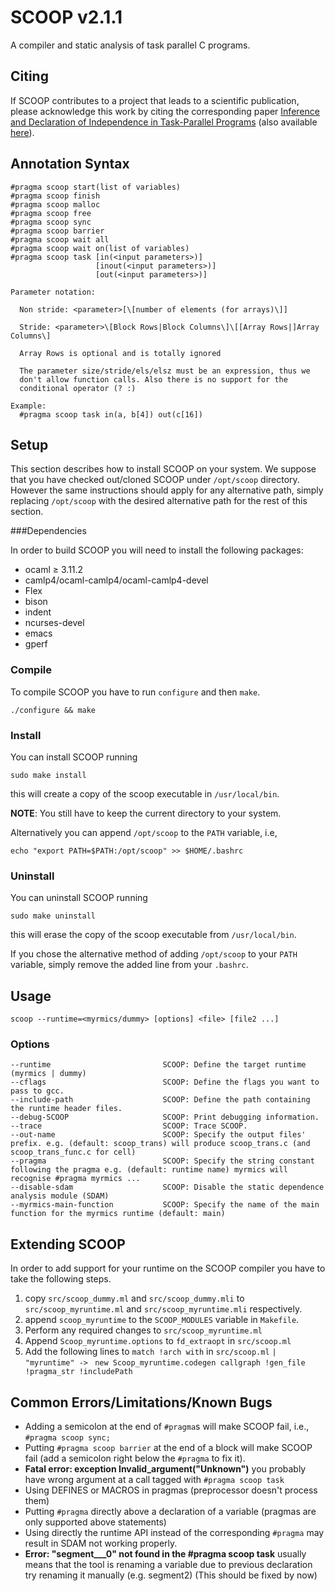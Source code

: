 # SCOOP v2.1.1

A compiler and static analysis of task parallel C programs.

## Citing

If SCOOP contributes to a project that leads to a scientific
publication, please acknowledge this work by citing the corresponding
paper
[Inference and Declaration of Independence in Task-Parallel Programs](http://link.springer.com/chapter/10.1007/978-3-642-45293-2_1)
(also available
[here](http://users.ics.forth.gr/~polyvios/appt2013a.pdf)).

## Annotation Syntax

    #pragma scoop start(list of variables)
    #pragma scoop finish
    #pragma scoop malloc
    #pragma scoop free
    #pragma scoop sync
    #pragma scoop barrier
    #pragma scoop wait all
    #pragma scoop wait on(list of variables)
    #pragma scoop task [in(<input parameters>)]
                       [inout(<input parameters>)]
                       [out(<input parameters>)]
    
    Parameter notation:
    
      Non stride: <parameter>[\[number of elements (for arrays)\]]
    
      Stride: <parameter>\[Block Rows|Block Columns\]\[[Array Rows|]Array Columns\]
    
      Array Rows is optional and is totally ignored
    
      The parameter size/stride/els/elsz must be an expression, thus we
      don't allow function calls. Also there is no support for the
      conditional operator (? :)
    
    Example:
      #pragma scoop task in(a, b[4]) out(c[16])

## Setup

This section describes how to install SCOOP on your system.  We
suppose that you have checked out/cloned SCOOP under `/opt/scoop`
directory.  However the same instructions should apply for any
alternative path, simply replacing `/opt/scoop` with the desired
alternative path for the rest of this section.

###Dependencies

In order to build SCOOP you will need to install the following
packages:

* ocaml &ge; 3.11.2
* camlp4/ocaml-camlp4/ocaml-camlp4-devel
* Flex
* bison
* indent
* ncurses-devel
* emacs
* gperf


### Compile

To compile SCOOP you have to run `configure` and then `make`.

    ./configure && make

### Install

You can install SCOOP running

    sudo make install

this will create a copy of the scoop executable in
`/usr/local/bin`.

**NOTE**: You still have to keep the current directory to your system.

Alternatively you can append `/opt/scoop` to the `PATH`
variable, i.e,

    echo "export PATH=$PATH:/opt/scoop" >> $HOME/.bashrc

### Uninstall

You can uninstall SCOOP running

    sudo make uninstall

this will erase the copy of the scoop executable from
`/usr/local/bin`.

If you chose the alternative method of adding `/opt/scoop` to your
`PATH` variable, simply remove the added line from your `.bashrc`.

## Usage

    scoop --runtime=<myrmics/dummy> [options] <file> [file2 ...]

### Options

    --runtime                         SCOOP: Define the target runtime (myrmics | dummy)
    --cflags                          SCOOP: Define the flags you want to pass to gcc.
    --include-path                    SCOOP: Define the path containing the runtime header files.
    --debug-SCOOP                     SCOOP: Print debugging information.
    --trace                           SCOOP: Trace SCOOP.
    --out-name                        SCOOP: Specify the output files' prefix. e.g. (default: scoop_trans) will produce scoop_trans.c (and scoop_trans_func.c for cell)
    --pragma                          SCOOP: Specify the string constant following the pragma e.g. (default: runtime name) myrmics will recognise #pragma myrmics ... 
    --disable-sdam                    SCOOP: Disable the static dependence analysis module (SDAM)
    --myrmics-main-function           SCOOP: Specify the name of the main function for the myrmics runtime (default: main)

## Extending SCOOP

In order to add support for your runtime on the SCOOP compiler you
have to take the following steps.

1. copy `src/scoop_dummy.ml` and `src/scoop_dummy.mli` to
   `src/scoop_myruntime.ml` and `src/scoop_myruntime.mli` respectively.
1. append `scoop_myruntime` to the `SCOOP_MODULES` variable in
   `Makefile`.
1. Perform any required changes to `src/scoop_myruntime.ml`
1. Append `Scoop_myruntime.options` to `fd_extraopt` in `src/scoop.ml`
1. Add the following lines to `match !arch with` in `src/scoop.ml` `|
   "myruntime" ->` ` new Scoop_myruntime.codegen callgraph !gen_file
   !pragma_str !includePath`

## Common Errors/Limitations/Known Bugs

* Adding a semicolon at the end of `#pragma`s will make SCOOP fail,
  i.e., `#pragma scoop sync;`
* Putting `#pragma scoop barrier` at the end of a block will make
  SCOOP fail (add a semicolon right below the `#pragma` to fix it).
* **Fatal error: exception Invalid_argument("Unknown")** you probably
  have wrong argument at a call tagged with `#pragma scoop task`
* Using DEFINES or MACROS in pragmas (preprocessor doesn't process
  them)
* Putting `#pragma` directly above a declaration of a variable
  (pragmas are only supported above statements)
* Using directly the runtime API instead of the corresponding
  `#pragma` may result in SDAM not working properly.
* **Error: "segment___0" not found in the #pragma scoop task** usually
  means that the tool is renaming a variable due to previous
  declaration try renaming it manually (e.g. segment2) (This should be
  fixed by now)
